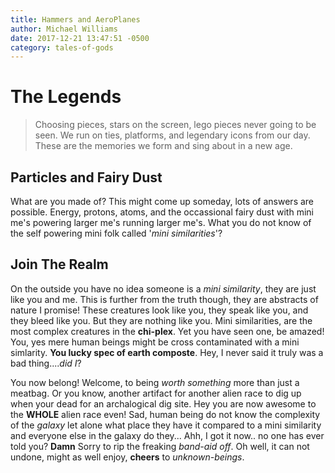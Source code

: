 ```yaml
---
title: Hammers and AeroPlanes
author: Michael Williams
date: 2017-12-21 13:47:51 -0500
category: tales-of-gods
---
```

# The Legends

> Choosing pieces, stars on the screen, lego pieces never going to be seen. We run on ties, platforms, and legendary icons from our day. These are the memories we form and sing about in a new age.

## Particles and Fairy Dust

What are you made of? This might come up someday, lots of answers are possible. Energy, protons, atoms, and the occassional fairy dust with mini me's powering larger me's running  larger me's. What you do not know of the self powering mini folk called '_mini similarities_'?

## Join The Realm

On the outside you have no idea someone is a _mini similarity_, they are just like you and me. This is further from the truth though, they are abstracts of nature I promise! These creatures look like you, they speak like you, and they bleed like you. But they are nothing like you. Mini similarities, are the most complex creatures in the **chi-plex**. Yet you have seen one, be amazed! You, yes mere human beings might be cross contaminated with a mini simlarity. **You lucky spec of earth composte**. Hey, I never said it truly was a bad thing...._did I_?

You now belong! Welcome, to being _worth something_ more than just a meatbag. Or you know, another artifact for another alien race to dig up when your dead for an archalogical dig site. Hey you are now awesome to the **WHOLE** alien race even! Sad, human being do not know the complexity of the _galaxy_ let alone what place they have it compared to a mini similarity and everyone else in the galaxy do they... Ahh, I got it now.. no one has ever told you? **Damn** Sorry to rip the freaking _band-aid off_. Oh well, it can not undone, might as well enjoy, **cheers** to _unknown-beings_.

